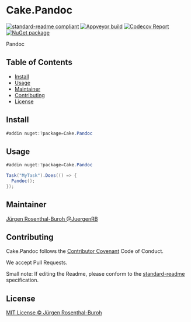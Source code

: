 # Cake.Pandoc

[![standard-readme compliant][]][standard-readme]
[![Appveyor build][appveyorimage]][appveyor]
[![Codecov Report][codecovimage]][codecov]
[![NuGet package][nugetimage]][nuget]

Pandoc

## Table of Contents

- [Install](#install)
- [Usage](#usage)
- [Maintainer](#maintainer)
- [Contributing](#contributing)
- [License](#license)

## Install

```cs
#addin nuget:?package=Cake.Pandoc
```

## Usage

```cs
#addin nuget:?package=Cake.Pandoc

Task("MyTask").Does(() => {
  Pandoc();
});
```

## Maintainer

[Jürgen Rosenthal-Buroh @JuergenRB][maintainer]

## Contributing

Cake.Pandoc follows the [Contributor Covenant][contrib-covenant] Code of Conduct.

We accept Pull Requests.

Small note: If editing the Readme, please conform to the [standard-readme][] specification.

## License

[MIT License © Jürgen Rosenthal-Buroh][license]

[appveyor]: https://ci.appveyor.com/project/juergenrb/cake-pandoc
[appveyorimage]: https://img.shields.io/appveyor/ci/juergenrb/cake-pandoc.svg?logo=appveyor&style=flat-square
[codecov]: https://codecov.io/gh/JuergenRB/Cake.Pandoc
[codecovimage]: https://img.shields.io/codecov/c/github/JuergenRB/Cake.Pandoc.svg?logo=codecov&style=flat-square
[contrib-covenant]: https://www.contributor-covenant.org/version/1/4/code-of-conduct
[maintainer]: https://github.com/JuergenRB
[nuget]: https://nuget.org/packages/Cake.Pandoc
[nugetimage]: https://img.shields.io/nuget/v/Cake.Pandoc.svg?logo=nuget&style=flat-square
[license]: LICENSE.txt
[standard-readme]: https://github.com/RichardLitt/standard-readme
[standard-readme compliant]: https://img.shields.io/badge/readme%20style-standard-brightgreen.svg?style=flat-square
